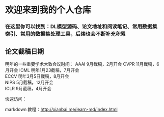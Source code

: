 # 欢迎来到我的个人仓库

### 在这里你可以找到：DL模型源码、论文地址和阅读笔记、常用数据集索引、常用的数据集处理工具，后续也会不断补充积累

## 论文截稿日期  

明年的一些重要学术大致会议时间：
AAAI 9月截稿，2月开会 
CVPR 11月截稿，6月开会 
ICML 明年1月23截稿，7月开会  
ECCV 明年3月5日截稿，8月开会  
NIPS 5月截稿，12月开会  
ICLR 9月截稿，4月开会  

快速访问：

markdown 教程：http://xianbai.me/learn-md/index.html

